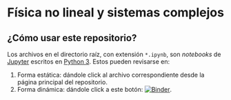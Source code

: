 # Física no lineal y sistemas complejos

## ¿Cómo usar este repositorio?

Los archivos en el directorio raíz, con extensión `*.ipynb`, son _notebooks_ de [Jupyter](https://jupyter.org/) escritos en [Python 3](https://www.python.org/). Estos pueden revisarse en:

1. Forma estática: dándole click al archivo correspondiente desde la página principal del repositorio.
2. Forma dinámica: dándole click a este botón: [![Binder](https://mybinder.org/badge_logo.svg)](https://mybinder.org/v2/gh/mijailo/fisica_no_lineal/HEAD).
